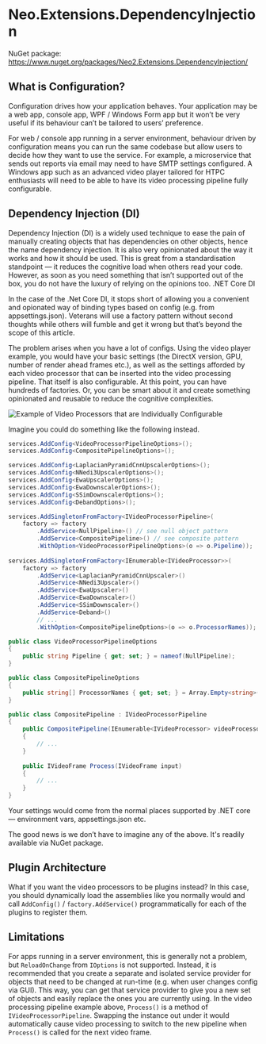 
# Neo.Extensions.DependencyInjection

NuGet package: https://www.nuget.org/packages/Neo2.Extensions.DependencyInjection/

## What is Configuration?

Configuration drives how your application behaves. Your application may be a web app, console app, WPF / Windows Form app but it won’t be very useful if its behaviour can’t be tailored to users’ preference.

For web / console app running in a server environment, behaviour driven by configuration means you can run the same codebase but allow users to decide how they want to use the service. For example, a microservice that sends out reports via email may need to have SMTP settings configured. A Windows app such as an advanced video player tailored for HTPC enthusiasts will need to be able to have its video processing pipeline fully configurable.

## Dependency Injection (DI)

Dependency Injection (DI) is a widely used technique to ease the pain of manually creating objects that has dependencies on other objects, hence the name dependency injection. It is also very opinionated about the way it works and how it should be used. This is great from a standardisation standpoint — it reduces the cognitive load when others read your code. However, as soon as you need something that isn’t supported out of the box, you do not have the luxury of relying on the opinions too.
.NET Core DI

In the case of the .Net Core DI, it stops short of allowing you a convenient and opionated way of binding types based on config (e.g. from appsettings.json). Veterans will use a factory pattern without second thoughts while others will fumble and get it wrong but that’s beyond the scope of this article.

The problem arises when you have a lot of configs. Using the video player example, you would have your basic settings (the DirectX version, GPU, number of render ahead frames etc.), as well as the settings afforded by each video processor that can be inserted into the video processing pipeline. That itself is also configurable. At this point, you can have hundreds of factories. Or, you can be smart about it and create something opinionated and reusable to reduce the cognitive complexities.

![Example of Video Processors that are Individually Configurable](https://imgur.com/download/IvZkd1Y)

Imagine you could do something like the following instead.

```C#
services.AddConfig<VideoProcessorPipelineOptions>();
services.AddConfig<CompositePipelineOptions>();

services.AddConfig<LaplacianPyramidCnnUpscalerOptions>();
services.AddConfig<NNedi3UpscalerOptions>();
services.AddConfig<EwaUpscalerOptions>();
services.AddConfig<EwaDownscalerOptions>();
services.AddConfig<SSimDownscalerOptions>();
services.AddConfig<DebandOptions>();

services.AddSingletonFromFactory<IVideoProcessorPipeline>(
	factory => factory
		.AddService<NullPipeline>() // see null object pattern
		.AddService<CompositePipeline>() // see composite pattern
		.WithOption<VideoProcessorPipelineOptions>(o => o.Pipeline));
		
services.AddSingletonFromFactory<IEnumerable<IVideoProcessor>>(
	factory => factory
		.AddService<LaplacianPyramidCnnUpscaler>()
		.AddService<NNedi3Upscaler>()
		.AddService<EwaUpscaler>()
		.AddService<EwaDownscaler>()
		.AddService<SSimDownscaler>()
		.AddService<Deband>()
		// ...
		.WithOption<CompositePipelineOptions>(o => o.ProcessorNames));

public class VideoProcessorPipelineOptions
{
	public string Pipeline { get; set; } = nameof(NullPipeline);
}

public class CompositePipelineOptions
{
	public string[] ProcessorNames { get; set; } = Array.Empty<string>();
}

public class CompositePipeline : IVideoProcessorPipeline
{
	public CompositePipeline(IEnumerable<IVideoProcessor> videoProcessors)
	{
		// ...
	}
	
	public IVideoFrame Process(IVideoFrame input)
	{
		// ...
	}
}
```

Your settings would come from the normal places supported by .NET core — environment vars, appsettings.json etc.

The good news is we don’t have to imagine any of the above. It's readily available via NuGet package.

## Plugin Architecture

What if you want the video processors to be plugins instead? In this case, you should dynamically load the assemblies like you normally would and call `AddConfig()` / `factory.AddService()` programmatically for each of the plugins to register them.

## Limitations

For apps running in a server environment, this is generally not a problem, but `ReloadOnChange` from `IOptions` is not supported. Instead, it is recommended that you create a separate and isolated service provider for objects that need to be changed at run-time (e.g. when user changes config via GUI). This way, you can get that service provider to give you a new set of objects and easily replace the ones you are currently using. In the video processing pipeline example above, `Process()` is a method of `IVideoProcessorPipeline`. Swapping the instance out under it would automatically cause video processing to switch to the new pipeline when `Process()` is called for the next video frame.
